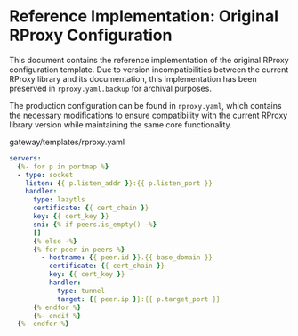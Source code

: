 # Reference Implementation: Original RProxy Configuration

This document contains the reference implementation of the original RProxy configuration template. Due to version incompatibilities between the current RProxy library and its documentation, this implementation has been preserved in `rproxy.yaml.backup` for archival purposes.

The production configuration can be found in `rproxy.yaml`, which contains the necessary modifications to ensure compatibility with the current RProxy library version while maintaining the same core functionality.

gateway/templates/rproxy.yaml

```yaml
servers:
  {%- for p in portmap %}
  - type: socket
    listen: {{ p.listen_addr }}:{{ p.listen_port }}
    handler:
      type: lazytls
      certificate: {{ cert_chain }}
      key: {{ cert_key }}
      sni: {% if peers.is_empty() -%}
      []
      {% else -%}
      {% for peer in peers %}
        - hostname: {{ peer.id }}.{{ base_domain }}
          certificate: {{ cert_chain }}
          key: {{ cert_key }}
          handler:
            type: tunnel
            target: {{ peer.ip }}:{{ p.target_port }}
      {% endfor %}
      {%- endif %}
  {%- endfor %}
```
